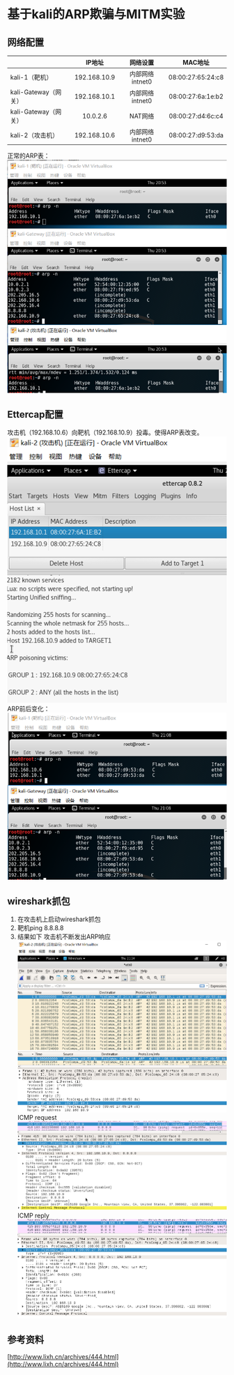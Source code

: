 # 基于kali的ARP欺骗与MITM实验 #
## 网络配置 ##

|  | IP地址 | 网络设置 | MAC地址 |
| :--- | :----: | :----: | :----: |
| kali-1（靶机）|192.168.10.9|内部网络intnet0|08:00:27:65:24:c8|
| kali-Gateway（网关）|192.168.10.1|内部网络intnet0|08:00:27:6a:1e:b2|
| kali-Gateway（网关）|10.0.2.6|NAT网络|08:00:27:d4:6c:c4|
| kali-2（攻击机）|192.168.10.6|内部网络intnet0|08:00:27:d9:53:da|

正常的ARP表：<br>
![](pic/arp1.PNG)

## Ettercap配置 ##
攻击机（192.168.10.6）向靶机（192.168.10.9）投毒。使得ARP表改变。
![](pic/arp3.PNG)
ARP前后变化：
![](pic/arp2.PNG)


## wireshark抓包 ##
1. 在攻击机上启动wireshark抓包
2. 靶机ping 8.8.8.8
3. 结果如下
攻击机不断发出ARP响应
![](pic/arp9.PNG)
![](pic/arp5.PNG)
ICMP request
![](pic/arp6.PNG)
ICMP reply
![](pic/arp7.PNG)


## 参考资料 ##
[http://www.lixh.cn/archives/444.html](http://www.lixh.cn/archives/444.html)
